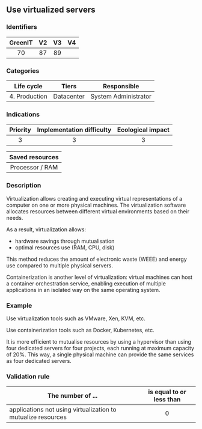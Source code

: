 ## Use virtualized servers

### Identifiers

| GreenIT | V2  | V3  |  V4  |
|:-------:|:---:|:---:|:----:|
|   70    |  87 | 89  |      |

### Categories

|  Life cycle   |   Tiers    |     Responsible      |
|:-------------:|:----------:|:--------------------:|
| 4. Production | Datacenter | System Administrator |

### Indications

|      Priority      | Implementation difficulty | Ecological impact |
|:------------------:|:-------------------------:|:-----------------:|
|         3          |             3             |         3         |

|                      Saved resources                      |
|:---------------------------------------------------------:|
|                      Processor / RAM                      |

### Description

Virtualization allows creating and executing virtual representations of a computer on one or more physical machines. 
The virtualization software allocates resources between different virtual environments based on their needs.

As a result, virtualization allows:

- hardware savings through mutualisation
- optimal resources use (RAM, CPU, disk)

This method reduces the amount of electronic waste (WEEE) and energy use compared to multiple physical servers.

Containerization is another level of virtualization: virtual machines can host a container orchestration service, 
enabling execution of multiple applications in an isolated way on the same operating system.

### Example

Use virtualization tools such as VMware, Xen, KVM, etc.

Use containerization tools such as Docker, Kubernetes, etc.

It is more efficient to mutualise resources by using a hypervisor than using four dedicated servers for four projects, each running at maximum capacity of 20%. This way, a single physical machine can provide the same services as four dedicated servers.

### Validation rule

| The number of ...                                            | is equal to or less than |  
|--------------------------------------------------------------|:------------------------:|
| applications not using virtualization to mutualize resources |            0             |
